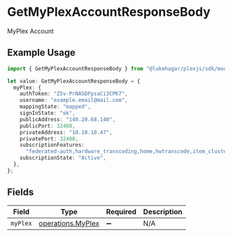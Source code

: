 # GetMyPlexAccountResponseBody

MyPlex Account

## Example Usage

```typescript
import { GetMyPlexAccountResponseBody } from "@lukehagar/plexjs/sdk/models/operations";

let value: GetMyPlexAccountResponseBody = {
  myPlex: {
    authToken: "Z5v-PrNASDFpsaCi3CPK7",
    username: "example.email@mail.com",
    mappingState: "mapped",
    signInState: "ok",
    publicAddress: "140.20.68.140",
    publicPort: 32400,
    privateAddress: "10.10.10.47",
    privatePort: 32400,
    subscriptionFeatures:
      "federated-auth,hardware_transcoding,home,hwtranscode,item_clusters,kevin-bacon,livetv,loudness,lyrics,music-analysis,music_videos,pass,photo_autotags,photos-v5,photosV6-edit,photosV6-tv-albums,premium_music_metadata,radio,server-manager,session_bandwidth_restrictions,session_kick,shared-radio,sync,trailers,tuner-sharing,type-first,unsupportedtuners,webhooks",
    subscriptionState: "Active",
  },
};
```

## Fields

| Field                                                         | Type                                                          | Required                                                      | Description                                                   |
| ------------------------------------------------------------- | ------------------------------------------------------------- | ------------------------------------------------------------- | ------------------------------------------------------------- |
| `myPlex`                                                      | [operations.MyPlex](../../../sdk/models/operations/myplex.md) | :heavy_minus_sign:                                            | N/A                                                           |